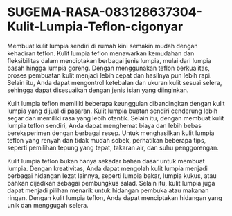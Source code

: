 # SUGEMA-RASA-083128637304-Kulit-Lumpia-Teflon-cigonyar
Membuat kulit lumpia sendiri di rumah kini semakin mudah dengan kehadiran teflon. Kulit lumpia teflon menawarkan kemudahan dan fleksibilitas dalam menciptakan berbagai jenis lumpia, mulai dari lumpia basah hingga lumpia goreng. Dengan menggunakan teflon berkualitas, proses pembuatan kulit menjadi lebih cepat dan hasilnya pun lebih rapi. Selain itu, Anda dapat mengontrol ketebalan dan ukuran kulit sesuai selera, sehingga dapat disesuaikan dengan jenis isian yang diinginkan.

Kulit lumpia teflon memiliki beberapa keunggulan dibandingkan dengan kulit lumpia yang dijual di pasaran. Kulit lumpia buatan sendiri cenderung lebih segar dan memiliki rasa yang lebih otentik. Selain itu, dengan membuat kulit lumpia teflon sendiri, Anda dapat menghemat biaya dan lebih bebas bereksperimen dengan berbagai resep. Untuk menghasilkan kulit lumpia teflon yang renyah dan tidak mudah sobek, perhatikan beberapa tips, seperti pemilihan tepung yang tepat, takaran air, dan suhu penggorengan.

Kulit lumpia teflon bukan hanya sekadar bahan dasar untuk membuat lumpia. Dengan kreativitas, Anda dapat mengolah kulit lumpia menjadi berbagai hidangan lezat lainnya, seperti lumpia bakar, lumpia kukus, atau bahkan dijadikan sebagai pembungkus salad. Selain itu, kulit lumpia juga dapat menjadi pilihan menarik untuk hidangan pembuka atau makanan ringan. Dengan kulit lumpia teflon, Anda dapat menciptakan hidangan yang unik dan menggugah selera.

